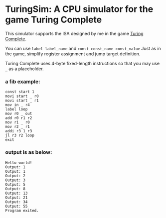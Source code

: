 # TuringSim: A CPU simulator for the game Turing Complete
This simulator supports the ISA designed by me in the game
[Turing Complete](https://store.steampowered.com/app/1444480/Turing_Complete/).

You can use ```label label_name``` and ```const const_name const_value``` 
Just as in the game, simplify register assignment and jump target definition.

Turing Complete uses 4-byte fixed-length instructions so that you may use ```_``` as a placeholder.

### a fib example:
```
const start 1
movi start _ r0
movi start _ r1
mov in _ r4
label loop
mov r0 _ out
add r0 r1 r2
mov r1 _ r0
mov r2 _ r1
addi r3 1 r3
jl r3 r2 loop
exit
```
### output is as below:
```
Hello world!
Output: 1
Output: 1
Output: 2
Output: 3
Output: 5
Output: 8
Output: 13
Output: 21
Output: 34
Output: 55
Program exited.
```
